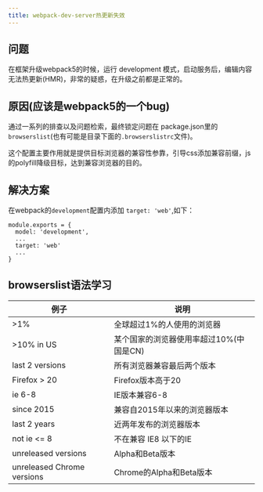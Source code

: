 ```yaml
---
title: webpack-dev-server热更新失效
---
```

## 问题
在框架升级webpack5的时候，运行 development 模式，启动服务后，编辑内容无法热更新(HMR)，非常的疑惑，在升级之前都是正常的。
## 原因(应该是webpack5的一个bug)
通过一系列的排查以及问题检索，最终锁定问题在 package.json里的 `browserslist`(也有可能是目录下面的`.browserslistrc`文件)。

这个配置主要作用就是提供目标浏览器的兼容性参靠，引导css添加兼容前缀，js的polyfill降级目标，达到兼容浏览器的目的。

## 解决方案

在webpack的`development`配置内添加 `target: 'web'`,如下：
```javascript{4}
module.exports = {
  model: 'development',
  ...
  target: 'web'
  ...
}
```
## browserslist语法学习
|例子|说明|
|---|---|
|>1%|全球超过1%的人使用的浏览器|
|>10% in US |某个国家的浏览器使用率超过10%(中国是CN)|
|last 2 versions |所有浏览器兼容最后两个版本|
|Firefox > 20| Firefox版本高于20|
|ie 6-8| IE版本兼容6-8|
|since 2015| 兼容自2015年以来的浏览器版本|
|last 2 years| 近两年发布的浏览器版本|
|not ie <= 8| 不在兼容 IE8 以下的IE|
|unreleased versions|Alpha和Beta版本|
|unreleased Chrome versions|Chrome的Alpha和Beta版本|